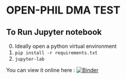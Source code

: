 # OPEN-PHIL DMA TEST

## To Run Jupyter notebook

0. Ideally open a python virtual environment
1. `pip install -r requirements.txt`
2. `jupyter-lab`

You can view it online here : [![Binder](https://mybinder.org/badge_logo.svg)](https://mybinder.org/v2/gh/publiccorrespondence/open-phil-test/main
)

